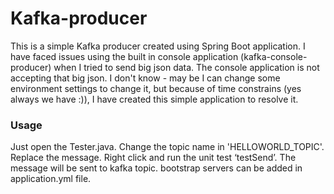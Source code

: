 # Kafka-producer
This is a simple Kafka producer created using Spring Boot application. I have faced issues using the built in console application (kafka-console-producer) when I tried to send big json data. The console application is not accepting that big json. I don't know - may be I can change some environment settings to change it, but because of time constrains (yes always we have :)), I have created this simple application to resolve it. 

### Usage
Just open the Tester.java. Change the topic name in 'HELLOWORLD_TOPIC'. Replace the message. Right click and run the unit test ‘testSend’. The message will be sent to kafka topic. bootstrap servers can be added in application.yml file.
